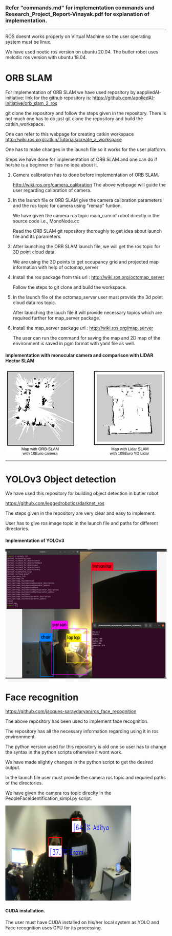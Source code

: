 


### Refer "commands.md" for implementation commands and Research_Project_Report-Vinayak.pdf for explanation of implementation.

---

ROS doesnt works properly on Virtual Machine so the user operating system must be linux.

We have used noetic ros version on ubuntu 20.04.
The butler robot uses melodic ros version with ubuntu 18.04.


# ORB SLAM

For implementation of ORB SLAM we have used repository by aappliedAI-initiative:
link for the github repository is: https://github.com/appliedAI-Initiative/orb_slam_2_ros


git clone the repository and follow the steps given in the repository.
There is not much one has to do just git clone the repository and build the catkin_workspace.

One can refer to this webpage for creating catkin workspace
http://wiki.ros.org/catkin/Tutorials/create_a_workspace

One has to make changes in the launch file so it works for the user platform.


Steps we have done for implementation of ORB SLAM and one can do if he/she is a beginner or has no idea about it.

1. Camera calibration has to done before implementation of ORB SLAM.

	http://wiki.ros.org/camera_calibration 
	The above webpage will guide the user regarding calibration of camera.


2. In the launch file or ORB SLAM give the camera calibration parameters and the ros topic for camera using "remap" funtion.
	
   We have given the camera ros topic main_cam of robot directly in the source code i.e., MonoNode.cc
   
   Read the ORB SLAM git repository thoroughly to get idea about launch file and its parameters.
   
3. After launching the ORB SLAM launch file, we will get the ros topic for 3D point cloud data.
   
   We are using the 3D points to get occupancy grid and projected map information with help of octomap_server
 
4. Install the ros package from this url : http://wiki.ros.org/octomap_server

   Follow the steps to git clone and build the workspace.
   
5. In the launch file of the octomap_server user must provide the 3d point cloud data ros topic.
	
	After launching the lauch file it will provide necessary topics which are required further for map_server package.
	
6. Install the map_server package url : http://wiki.ros.org/map_server

   The user can run the command for saving the map and 2D map of the environment is saved in pgm format with yaml file as well.

#### Implementation with monocular camera and comparison with LIDAR Hector SLAM  

![GitHub Logo](ORBSLAM.png)

---

# YOLOv3 Object detection


We have used this repository for building object detection in butler robot

https://github.com/leggedrobotics/darknet_ros

The steps given in the repository are very clear and easy to implement.

User has to give ros image topic in the launch file and paths for different directories.

#### Implementation of YOLOv3

![GitHub Logo](YOLO.png)


# Face recognition



https://github.com/jacques-saraydaryan/ros_face_recognition

The above repository has been used to implement face recognition.

The repository has all the necessary information regarding using it in ros environnment.

The python version used for this repository is old one so user has to change the syntax in the python scripts otherwise it wont work.

We have made slightly changes in the python script to get the desired output.

In the launch file user must provide the camera ros topic and requried paths of the directories.

We have given the camera ros topic direclty in the  PeopleFaceIdentification_simpl.py script.

![GitHub Logo](face.png)


#### CUDA installation.

The user must have CUDA installed on his/her local system as YOLO and Face recognition uses GPU for its processing.





















